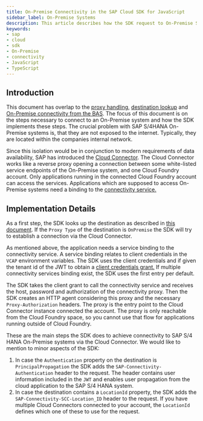 ```yaml
---
title: On-Premise Connectivity in the SAP Cloud SDK for JavaScript
sidebar_label: On-Premise Systems
description: This article describes how the SDK request to On-Premise SAP S/4 HANA systems.
keywords:
- sap
- cloud
- sdk
- On-Premise
- connectivity
- JavaScript
- TypeScript
---
```



## Introduction ##

This document has overlap to the [proxy handling](./proxy.md), [destination lookup](./destination.md) and [On-Premise connectivity from the BAS](../../guides/bas-external-system.md).
The focus of this document is on the steps necessary to connect to an On-Premise system and how the SDK implements these steps.
The crucial problem with SAP S/4HANA On-Premise systems is, that they are not exposed to the internet.
Typically, they are located within the companies internal network.

Since this isolation would be in conjunction to modern requirements of data availability, SAP has introduced the [Cloud Connector](https://help.sap.com/viewer/cca91383641e40ffbe03bdc78f00f681/Cloud/en-US/e6c7616abb5710148cfcf3e75d96d596.html?q=cloud%20connector).
The Cloud Connector works like a reverse proxy opening a connection between some white-listed service endpoints of the On-Premise system, and one Cloud Foundry account.
Only applications running in the connected Cloud Foundry account can access the services. 
Applications which are supposed to access On-Premise systems need a binding to the [connectivity service.](https://www.cloudfoundry.org/the-foundry/sap-cloud-platform-service-connectivity/)


## Implementation Details ##

As a first step, the SDK looks up the destination as described in [this document](./destination.md).
If the `Proxy Type` of the destination is `OnPremise` the SDK will try to establish a connection via the Cloud Connector.

As mentioned above, the application needs a service binding to the connectivity service.
A service binding relates to client credentials in the  `VCAP` environment variables. 
The SDK uses the client credentials and if given the tenant id of the JWT to obtain a [client credentials grant.](https://help.sap.com/viewer/8d8be6a74e4e49589a546c02ee193741/latest/en-US/f1eff1dd7907469491989b3a36e6a7c6.html)
If multiple connectivity services binding exist, the SDK uses the first entry per default.

The SDK takes the client grant to call the connectivity service and receives the host, password and authorization of the connectivity proxy.
Then the SDK creates an HTTP agent considering this proxy and the necessary `Proxy-Authorization` headers.
The proxy is the entry point to the Cloud Connector instance connected the account.
The proxy is only reachable from the Cloud Foundry space, so you cannot use that flow for applications running outside of Cloud Foundry. 

These are the main steps the SDK does to achieve connectivity to SAP S/4 HANA On-Premise systems via the Cloud Connector.
We would like to mention to minor aspects of the SDK:
1. In case the `Authentication` property on the destination is `PrincipalPropagation` the SDK adds the `SAP-Connectivity-Authentication` header to the request.
The header contains user information included in the `JWT` and enables user propagation from the cloud application to the SAP S/4 HANA system.
2. In case the destination contains a  `LocationId` property, the SDK adds the `SAP-Connectivity-SCC-Location_ID` header to the request.
If you have multiple Cloud Connectors connected to your account, the `LocationId` defines which one of these to use for the request.
